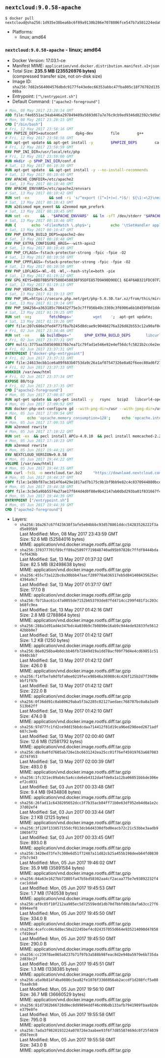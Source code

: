 ## `nextcloud:9.0.58-apache`

```console
$ docker pull nextcloud@sha256:1d935e38bea6bc6f89a9130b286e7078806fce547b7a581224eda053a150edc9
```

-	Platforms:
	-	linux; amd64

### `nextcloud:9.0.58-apache` - linux; amd64

-	Docker Version: 17.03.1-ce
-	Manifest MIME: `application/vnd.docker.distribution.manifest.v2+json`
-	Total Size: **235.5 MB (235526976 bytes)**  
	(compressed transfer size, not on-disk size)
-	Image ID: `sha256:7d82e564004576dbdc9177fe43edec66353abbc47fba805c18f76702d13508ba`
-	Entrypoint: `["\/entrypoint.sh"]`
-	Default Command: `["apache2-foreground"]`

```dockerfile
# Mon, 08 May 2017 23:28:14 GMT
ADD file:f4e6551ac34ab446a297849489a5693d67a7e76c9cb9ed9346d82392c9d9a5fe in / 
# Mon, 08 May 2017 23:28:15 GMT
CMD ["/bin/bash"]
# Fri, 12 May 2017 23:58:16 GMT
ENV PHPIZE_DEPS=autoconf 		dpkg-dev 		file 		g++ 		gcc 		libc-dev 		libpcre3-dev 		make 		pkg-config 		re2c
# Fri, 12 May 2017 23:58:56 GMT
RUN apt-get update && apt-get install -y 		$PHPIZE_DEPS 		ca-certificates 		curl 		libedit2 		libsqlite3-0 		libxml2 		xz-utils 	--no-install-recommends && rm -r /var/lib/apt/lists/*
# Fri, 12 May 2017 23:58:59 GMT
ENV PHP_INI_DIR=/usr/local/etc/php
# Fri, 12 May 2017 23:59:00 GMT
RUN mkdir -p $PHP_INI_DIR/conf.d
# Sat, 13 May 2017 00:10:39 GMT
RUN apt-get update 	&& apt-get install -y --no-install-recommends 		apache2 	&& rm -rf /var/lib/apt/lists/*
# Sat, 13 May 2017 00:10:40 GMT
ENV APACHE_CONFDIR=/etc/apache2
# Sat, 13 May 2017 00:10:40 GMT
ENV APACHE_ENVVARS=/etc/apache2/envvars
# Sat, 13 May 2017 00:10:42 GMT
RUN set -ex 		&& sed -ri 's/^export ([^=]+)=(.*)$/: ${\1:=\2}\nexport \1/' "$APACHE_ENVVARS" 		&& . "$APACHE_ENVVARS" 	&& for dir in 		"$APACHE_LOCK_DIR" 		"$APACHE_RUN_DIR" 		"$APACHE_LOG_DIR" 		/var/www/html 	; do 		rm -rvf "$dir" 		&& mkdir -p "$dir" 		&& chown -R "$APACHE_RUN_USER:$APACHE_RUN_GROUP" "$dir"; 	done
# Sat, 13 May 2017 00:10:43 GMT
RUN a2dismod mpm_event && a2enmod mpm_prefork
# Sat, 13 May 2017 00:10:45 GMT
RUN set -ex 	&& . "$APACHE_ENVVARS" 	&& ln -sfT /dev/stderr "$APACHE_LOG_DIR/error.log" 	&& ln -sfT /dev/stdout "$APACHE_LOG_DIR/access.log" 	&& ln -sfT /dev/stdout "$APACHE_LOG_DIR/other_vhosts_access.log"
# Sat, 13 May 2017 00:10:46 GMT
RUN { 		echo '<FilesMatch \.php$>'; 		echo '\tSetHandler application/x-httpd-php'; 		echo '</FilesMatch>'; 		echo; 		echo 'DirectoryIndex disabled'; 		echo 'DirectoryIndex index.php index.html'; 		echo; 		echo '<Directory /var/www/>'; 		echo '\tOptions -Indexes'; 		echo '\tAllowOverride All'; 		echo '</Directory>'; 	} | tee "$APACHE_CONFDIR/conf-available/docker-php.conf" 	&& a2enconf docker-php
# Sat, 13 May 2017 00:10:47 GMT
ENV PHP_EXTRA_BUILD_DEPS=apache2-dev
# Sat, 13 May 2017 00:10:48 GMT
ENV PHP_EXTRA_CONFIGURE_ARGS=--with-apxs2
# Sat, 13 May 2017 00:10:49 GMT
ENV PHP_CFLAGS=-fstack-protector-strong -fpic -fpie -O2
# Sat, 13 May 2017 00:10:50 GMT
ENV PHP_CPPFLAGS=-fstack-protector-strong -fpic -fpie -O2
# Sat, 13 May 2017 00:10:50 GMT
ENV PHP_LDFLAGS=-Wl,-O1 -Wl,--hash-style=both -pie
# Sat, 13 May 2017 01:19:12 GMT
ENV GPG_KEYS=0BD78B5F97500D450838F95DFE857D9A90D90EC1 6E4F6AB321FDC07F2C332E3AC2BF0BC433CFC8B3
# Sat, 13 May 2017 01:19:13 GMT
ENV PHP_VERSION=5.6.30
# Sat, 13 May 2017 01:19:13 GMT
ENV PHP_URL=https://secure.php.net/get/php-5.6.30.tar.xz/from/this/mirror PHP_ASC_URL=https://secure.php.net/get/php-5.6.30.tar.xz.asc/from/this/mirror
# Sat, 13 May 2017 01:19:14 GMT
ENV PHP_SHA256=a363185c786432f75e3c7ff956b49c3369c3f6906a6b10459f8d1ddc22f70805 PHP_MD5=68753955a8964ae49064c6424f81eb3e
# Sat, 13 May 2017 01:19:25 GMT
RUN set -xe; 		fetchDeps=' 		wget 	'; 	apt-get update; 	apt-get install -y --no-install-recommends $fetchDeps; 	rm -rf /var/lib/apt/lists/*; 		mkdir -p /usr/src; 	cd /usr/src; 		wget -O php.tar.xz "$PHP_URL"; 		if [ -n "$PHP_SHA256" ]; then 		echo "$PHP_SHA256 *php.tar.xz" | sha256sum -c -; 	fi; 	if [ -n "$PHP_MD5" ]; then 		echo "$PHP_MD5 *php.tar.xz" | md5sum -c -; 	fi; 		if [ -n "$PHP_ASC_URL" ]; then 		wget -O php.tar.xz.asc "$PHP_ASC_URL"; 		export GNUPGHOME="$(mktemp -d)"; 		for key in $GPG_KEYS; do 			gpg --keyserver ha.pool.sks-keyservers.net --recv-keys "$key"; 		done; 		gpg --batch --verify php.tar.xz.asc php.tar.xz; 		rm -r "$GNUPGHOME"; 	fi; 		apt-get purge -y --auto-remove $fetchDeps
# Sat, 13 May 2017 01:19:26 GMT
COPY file:207c686e3fed4f71f8a7b245d8dcae9c9048d276a326d82b553c12a90af0c0ca in /usr/local/bin/ 
# Fri, 02 Jun 2017 23:34:46 GMT
RUN set -xe 	&& buildDeps=" 		$PHP_EXTRA_BUILD_DEPS 		libcurl4-openssl-dev 		libedit-dev 		libsqlite3-dev 		libssl-dev 		libxml2-dev 	" 	&& apt-get update && apt-get install -y $buildDeps --no-install-recommends && rm -rf /var/lib/apt/lists/* 		&& export CFLAGS="$PHP_CFLAGS" 		CPPFLAGS="$PHP_CPPFLAGS" 		LDFLAGS="$PHP_LDFLAGS" 	&& docker-php-source extract 	&& cd /usr/src/php 	&& gnuArch="$(dpkg-architecture --query DEB_BUILD_GNU_TYPE)" 	&& ./configure 		--build="$gnuArch" 		--with-config-file-path="$PHP_INI_DIR" 		--with-config-file-scan-dir="$PHP_INI_DIR/conf.d" 				--disable-cgi 				--enable-ftp 		--enable-mbstring 		--enable-mysqlnd 				--with-curl 		--with-libedit 		--with-openssl 		--with-zlib 				--with-pcre-regex=/usr 		--with-libdir="lib/$gnuArch" 				$PHP_EXTRA_CONFIGURE_ARGS 	&& make -j "$(nproc)" 	&& make install 	&& { find /usr/local/bin /usr/local/sbin -type f -executable -exec strip --strip-all '{}' + || true; } 	&& make clean 	&& cd / 	&& docker-php-source delete 		&& apt-get purge -y --auto-remove -o APT::AutoRemove::RecommendsImportant=false $buildDeps 		&& pecl update-channels 	&& rm -rf /tmp/pear ~/.pearrc
# Fri, 02 Jun 2017 23:37:31 GMT
COPY multi:3775aa35856908376b7ea71c79fad1e546e92e4ef56dcfc5821b2cc6e2ed6cdc in /usr/local/bin/ 
# Fri, 02 Jun 2017 23:37:31 GMT
ENTRYPOINT ["docker-php-entrypoint"]
# Fri, 02 Jun 2017 23:37:33 GMT
COPY file:24613ecbb1ce6a09f683b0753da9c26a1af07547326e8a02f6eec80ad6f2774a in /usr/local/bin/ 
# Fri, 02 Jun 2017 23:37:33 GMT
WORKDIR /var/www/html
# Fri, 02 Jun 2017 23:37:34 GMT
EXPOSE 80/tcp
# Fri, 02 Jun 2017 23:37:35 GMT
CMD ["apache2-foreground"]
# Mon, 05 Jun 2017 17:08:07 GMT
RUN apt-get update && apt-get install -y   rsync   bzip2   libcurl4-openssl-dev   libfreetype6-dev   libicu-dev   libjpeg-dev   libldap2-dev   libmcrypt-dev   libmemcached-dev   libpng12-dev   libpq-dev   libxml2-dev   && rm -rf /var/lib/apt/lists/*
# Mon, 05 Jun 2017 17:09:52 GMT
RUN docker-php-ext-configure gd --with-png-dir=/usr --with-jpeg-dir=/usr   && docker-php-ext-configure ldap --with-libdir=lib/x86_64-linux-gnu   && docker-php-ext-install gd exif intl mbstring mcrypt ldap mysql opcache pdo_mysql pdo_pgsql pgsql zip
# Mon, 05 Jun 2017 17:09:54 GMT
RUN {     echo 'opcache.memory_consumption=128';     echo 'opcache.interned_strings_buffer=8';     echo 'opcache.max_accelerated_files=4000';     echo 'opcache.revalidate_freq=60';     echo 'opcache.fast_shutdown=1';     echo 'opcache.enable_cli=1';   } > /usr/local/etc/php/conf.d/opcache-recommended.ini
# Mon, 05 Jun 2017 17:09:55 GMT
RUN a2enmod rewrite
# Mon, 05 Jun 2017 17:10:22 GMT
RUN set -ex  && pecl install APCu-4.0.10  && pecl install memcached-2.2.0  && pecl install redis-2.2.8  && docker-php-ext-enable apcu redis memcached
# Mon, 05 Jun 2017 17:10:23 GMT
RUN a2enmod rewrite
# Mon, 05 Jun 2017 19:44:21 GMT
ENV NEXTCLOUD_VERSION=9.0.58
# Mon, 05 Jun 2017 19:44:22 GMT
VOLUME [/var/www/html]
# Mon, 05 Jun 2017 19:44:35 GMT
RUN curl -fsSL -o nextcloud.tar.bz2     "https://download.nextcloud.com/server/releases/nextcloud-${NEXTCLOUD_VERSION}.tar.bz2"  && curl -fsSL -o nextcloud.tar.bz2.asc     "https://download.nextcloud.com/server/releases/nextcloud-${NEXTCLOUD_VERSION}.tar.bz2.asc"  && export GNUPGHOME="$(mktemp -d)"  && gpg --keyserver ha.pool.sks-keyservers.net --recv-keys 28806A878AE423A28372792ED75899B9A724937A  && gpg --batch --verify nextcloud.tar.bz2.asc nextcloud.tar.bz2  && rm -r "$GNUPGHOME" nextcloud.tar.bz2.asc  && tar -xjf nextcloud.tar.bz2 -C /usr/src/  && rm nextcloud.tar.bz2  && rm -rf /usr/src/nextcloud/updater  && mkdir -p /usr/src/nextcloud/data  && mkdir -p /usr/src/nextcloud/custom_apps  && mkdir -p /usr/src/nextcloud/assets  && find /usr/src/nextcloud/ -type f -print0 | xargs -0 chmod 0640  && find /usr/src/nextcloud/ -type d -print0 | xargs -0 chmod 0750  && chown -R root:www-data /usr/src/nextcloud/  && chown -R www-data:www-data /usr/src/nextcloud/custom_apps/  && chown -R www-data:www-data /usr/src/nextcloud/config/  && chown -R www-data:www-data /usr/src/nextcloud/assets/  && chown -R www-data:www-data /usr/src/nextcloud/data/  && chown -R www-data:www-data /usr/src/nextcloud/themes/  && chmod +x /usr/src/nextcloud/occ
# Mon, 05 Jun 2017 19:44:37 GMT
COPY file:1e38bf87ac3d14f6a429e1817ad7b175c9b1bf9bb9e82c4c8370944880bce70d in /entrypoint.sh 
# Mon, 05 Jun 2017 19:44:38 GMT
COPY file:3c3e5a9bb5574a27ae17f844d4d0f88e9b42147ab0dbd293ba01f831667f4daf in /usr/src/nextcloud/config/apps.config.php 
# Mon, 05 Jun 2017 19:44:39 GMT
ENTRYPOINT ["/entrypoint.sh"]
# Mon, 05 Jun 2017 19:44:39 GMT
CMD ["apache2-foreground"]
```

-	Layers:
	-	`sha256:10a267c67f423630f3afe5e04bbbc93d578861ddcc54283526222f3ad5e895b9`  
		Last Modified: Mon, 08 May 2017 23:43:59 GMT  
		Size: 52.6 MB (52584016 bytes)  
		MIME: application/vnd.docker.image.rootfs.diff.tar.gzip
	-	`sha256:370377701f89cff89a25897f719848740ad95b97828c7ffdf8444bdafef6436b`  
		Last Modified: Sat, 13 May 2017 01:37:32 GMT  
		Size: 82.5 MB (82498638 bytes)  
		MIME: application/vnd.docker.image.rootfs.diff.tar.gzip
	-	`sha256:455c73a122bc8a30bbb47aacf289778a636517eb5d841408435625ec4394a9c7`  
		Last Modified: Sat, 13 May 2017 01:37:17 GMT  
		Size: 177.0 B  
		MIME: application/vnd.docker.image.rootfs.diff.tar.gzip
	-	`sha256:fb71bac61c47a0055de7152b653793de87fd4714cc299f481f1c203cb68fc9ea`  
		Last Modified: Sat, 13 May 2017 01:42:16 GMT  
		Size: 2.8 MB (2788864 bytes)  
		MIME: application/vnd.docker.image.rootfs.diff.tar.gzip
	-	`sha256:288a1d91ad4e347bdc4a030b9c7b0890e16ab9c944ede92833fe561242bbb0e7`  
		Last Modified: Sat, 13 May 2017 01:42:12 GMT  
		Size: 1.2 KB (1250 bytes)  
		MIME: application/vnd.docker.image.rootfs.diff.tar.gzip
	-	`sha256:86e0256ba4b0dcbb46fb72849d19a1dd78acf09f79d4e4cd69851c516940cbb7`  
		Last Modified: Sat, 13 May 2017 01:42:12 GMT  
		Size: 426.0 B  
		MIME: application/vnd.docker.image.rootfs.diff.tar.gzip
	-	`sha256:f14fbe7a9dfbfa8ee0219fece98b46a36980c4c426f125b2d7f39d0ebbf1f97b`  
		Last Modified: Sat, 13 May 2017 01:42:12 GMT  
		Size: 222.0 B  
		MIME: application/vnd.docker.image.rootfs.diff.tar.gzip
	-	`sha256:0f36dd91c0ab80629aba5f3a2285c02127aedaec768787bc0a8a3ad9513b62ff`  
		Last Modified: Sat, 13 May 2017 01:42:10 GMT  
		Size: 474.0 B  
		MIME: application/vnd.docker.image.rootfs.diff.tar.gzip
	-	`sha256:97d77fc1fd2ce9dd15bbdcdaa714412f81d19ca96ed298eed2671adf687c3e4b`  
		Last Modified: Sat, 13 May 2017 02:00:40 GMT  
		Size: 12.6 MB (12581792 bytes)  
		MIME: application/vnd.docker.image.rootfs.diff.tar.gzip
	-	`sha256:d8c0a0fd7605ab726e1bc6631242ea25cc01f76ef45919763a687083d274f953`  
		Last Modified: Sat, 13 May 2017 02:00:39 GMT  
		Size: 493.0 B  
		MIME: application/vnd.docker.image.rootfs.diff.tar.gzip
	-	`sha256:1fc321ec09ab4c5a4ccde6eb4312da4fde0a1a12ba06051bbbde306eef2cd031`  
		Last Modified: Sat, 03 Jun 2017 00:33:48 GMT  
		Size: 9.4 MB (9434808 bytes)  
		MIME: application/vnd.docker.image.rootfs.diff.tar.gzip
	-	`sha256:26fad11c6438205652dcc3f7b35acb84ff71b0e63df952eb4d0a1e2c37d02ef4`  
		Last Modified: Sat, 03 Jun 2017 00:33:44 GMT  
		Size: 2.1 KB (2125 bytes)  
		MIME: application/vnd.docker.image.rootfs.diff.tar.gzip
	-	`sha256:3f128f133857155dcf013dcb6d4330dfbd0eacb72c21c53bbe3aadb910656f72`  
		Last Modified: Sat, 03 Jun 2017 00:33:45 GMT  
		Size: 893.0 B  
		MIME: application/vnd.docker.image.rootfs.diff.tar.gzip
	-	`sha256:3420ed73fe7c300e6d51f72487a11d82cb25a455b198deeb64fd08302fb7c943`  
		Last Modified: Mon, 05 Jun 2017 19:46:02 GMT  
		Size: 35.9 MB (35891584 bytes)  
		MIME: application/vnd.docker.image.rootfs.diff.tar.gzip
	-	`sha256:84a63e1627bb72805fa47b5bd58302aa4cf2acaa775e7e93892232f4cac1dda0`  
		Last Modified: Mon, 05 Jun 2017 19:45:53 GMT  
		Size: 1.7 MB (1740538 bytes)  
		MIME: application/vnd.docker.image.rootfs.diff.tar.gzip
	-	`sha256:af0c05f10f212aa985ec5d72559edd1db70d7bbfd8b10afa63cc27f6b994eef8`  
		Last Modified: Mon, 05 Jun 2017 19:45:50 GMT  
		Size: 334.0 B  
		MIME: application/vnd.docker.image.rootfs.diff.tar.gzip
	-	`sha256:4cefccd4c6d8ec50a22245bef4c024357055d664e935214090d47858cfd10eaf`  
		Last Modified: Mon, 05 Jun 2017 19:45:50 GMT  
		Size: 290.0 B  
		MIME: application/vnd.docker.image.rootfs.diff.tar.gzip
	-	`sha256:cc23970ae865a8237b71f97b3a588b98feac8d2e940a5979e6b735da2d83bc2f`  
		Last Modified: Mon, 05 Jun 2017 19:45:51 GMT  
		Size: 1.3 MB (1338385 bytes)  
		MIME: application/vnd.docker.image.rootfs.diff.tar.gzip
	-	`sha256:a5a9b814f4ba9886c5ea82fe1076f3366056ab2accdf1d288fcf5a08fbaa0cb8`  
		Last Modified: Mon, 05 Jun 2017 19:56:10 GMT  
		Size: 36.7 MB (36660529 bytes)  
		MIME: application/vnd.docker.image.rootfs.diff.tar.gzip
	-	`sha256:81d7302b66728d0ec8d99894ddf46c09bdb133afb7941909fbaa92dee379e8fe`  
		Last Modified: Mon, 05 Jun 2017 19:55:58 GMT  
		Size: 795.0 B  
		MIME: application/vnd.docker.image.rootfs.diff.tar.gzip
	-	`sha256:7ada3f9820193224a070726e3aabee93f6f7d85507469dc0f25f4039d567eec8`  
		Last Modified: Mon, 05 Jun 2017 19:55:58 GMT  
		Size: 343.0 B  
		MIME: application/vnd.docker.image.rootfs.diff.tar.gzip
